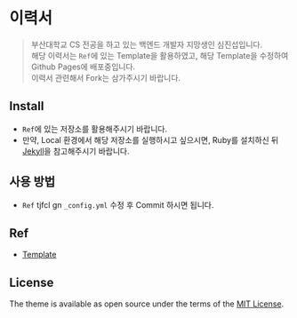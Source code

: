# 이력서

> 부산대학교 CS 전공을 하고 있는 백엔드 개발자 지망생인 심진섭입니다.  
> 해당 이력서는 `Ref`에 있는 Template을 활용하였고, 해당 Template을 수정하여 Github Pages에 배포중입니다.  
> 이력서 관련해서 Fork는 삼가주시기 바랍니다.  

## Install

- `Ref`에 있는 저장소를 활용해주시기 바랍니다.
- 만약, Local 환경에서 해당 저장소를 실행하시고 싶으시면, Ruby를 설치하신 뒤 [Jekyll](https://docs.github.com/en/pages/setting-up-a-github-pages-site-with-jekyll/about-github-pages-and-jekyll)을 참고해주시기 바랍니다.  

## 사용 방법
- `Ref` tjfcl gn `_config.yml` 수정 후 Commit 하시면 됩니다.  

## Ref

- [Template](https://github.com/zivong/jekyll-theme-hamilton)

## License

The theme is available as open source under the terms of the [MIT License](LICENSE.txt).
